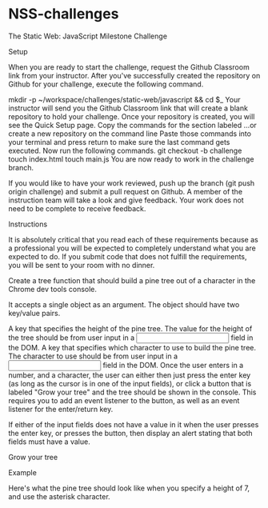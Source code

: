 
# NSS-challenges
The Static Web: JavaScript Milestone Challenge

Setup

When you are ready to start the challenge, request the Github Classroom link from your instructor. After you've successfully created the repository on Github for your challenge, execute the following command.

mkdir -p ~/workspace/challenges/static-web/javascript && cd $_
Your instructor will send you the Github Classroom link that will create a blank repository to hold your challenge.
Once your repository is created, you will see the Quick Setup page.
Copy the commands for the section labeled …or create a new repository on the command line
Paste those commands into your terminal and press return to make sure the last command gets executed.
Now run the following commands.
git checkout -b challenge
touch index.html
touch main.js
You are now ready to work in the challenge branch.

If you would like to have your work reviewed, push up the branch (git push origin challenge) and submit a pull request on Github. A member of the instruction team will take a look and give feedback. Your work does not need to be complete to receive feedback.

Instructions

It is absolutely critical that you read each of these requirements because as a professional you will be expected to completely understand what you are expected to do. If you submit code that does not fulfill the requirements, you will be sent to your room with no dinner.

Create a tree function that should build a pine tree out of a character in the Chrome dev tools console.

It accepts a single object as an argument. The object should have two key/value pairs.

A key that specifies the height of the pine tree.
The value for the height of the tree should be from user input in a <input type="text"> field in the DOM.
A key that specifies which character to use to build the pine tree.
The character to use should be from user input in a <input type="text"> field in the DOM.
Once the user enters in a number, and a character, the user can either then just press the enter key (as long as the cursor is in one of the input fields), or click a button that is labeled "Grow your tree" and the tree should be shown in the console. This requires you to add an event listener to the button, as well as an event listener for the enter/return key.

If either of the input fields does not have a value in it when the user presses the enter key, or presses the button, then display an alert stating that both fields must have a value.

Grow your tree

Example

Here's what the pine tree should look like when you specify a height of 7, and use the asterisk character.

